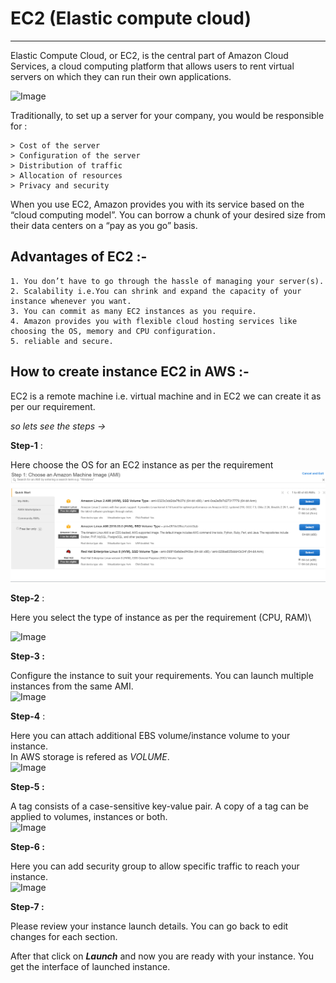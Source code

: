 # EC2 (Elastic compute cloud)
***

Elastic Compute Cloud, or EC2, is the central part of Amazon Cloud Services, a cloud computing platform that allows users to rent virtual servers on which they can run their own applications.

![Image](https://github.com/mohitgharate/AWS/tree/aws-cloud/EC2/server.svg)

Traditionally, to set up a server for your company, you would be responsible for :

```
> Cost of the server
> Configuration of the server
> Distribution of traffic
> Allocation of resources
> Privacy and security
```

When you use EC2, Amazon provides you with its service based on the “cloud computing model”. You can borrow a chunk of your desired size from their data centers on a “pay as you go” basis.

## Advantages of EC2 :-

```
1. You don’t have to go through the hassle of managing your server(s).
2. Scalability i.e.You can shrink and expand the capacity of your instance whenever you want.
3. You can commit as many EC2 instances as you require.
4. Amazon provides you with flexible cloud hosting services like choosing the OS, memory and CPU configuration.
5. reliable and secure.
```

## How to create instance EC2 in AWS :-

EC2 is a remote machine i.e. virtual machine and in EC2 we can create it as per our requirement.

*so lets see the steps ->*

**Step-1** :

Here choose the OS for an EC2 instance as per the requirement \
![Image](step1.png)

**Step-2** :

Here you select the type of instance as per the requirement (CPU, RAM)\

![Image](URL)

**Step-3 :**

Configure the instance to suit your requirements. You can launch multiple instances from the same AMI.\
![Image](URL)

**Step-4** :

Here you can attach additional EBS volume/instance volume to your instance.\
In AWS storage is refered as *VOLUME*.\
![Image](URL)

**Step-5 :**

A tag consists of a case-sensitive key-value pair. A copy of a tag can be applied to volumes, instances or both.\
![Image](URL)

**Step-6 :** 

Here you can add security group to allow specific traffic to reach your instance.\
![Image](URL)

**Step-7 :**

Please review your instance launch details. You can go back to edit changes for each section.

After that click on ***Launch*** and now you are ready with your instance. You get the interface of launched instance. 

